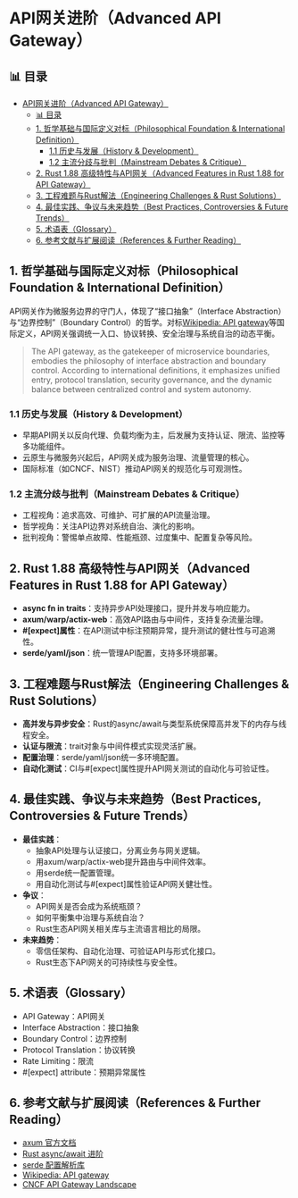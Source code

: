 ﻿# API网关进阶（Advanced API Gateway）

## 📊 目录

- [API网关进阶（Advanced API Gateway）](#api网关进阶advanced-api-gateway)
  - [📊 目录](#-目录)
  - [1. 哲学基础与国际定义对标（Philosophical Foundation \& International Definition）](#1-哲学基础与国际定义对标philosophical-foundation--international-definition)
    - [1.1 历史与发展（History \& Development）](#11-历史与发展history--development)
    - [1.2 主流分歧与批判（Mainstream Debates \& Critique）](#12-主流分歧与批判mainstream-debates--critique)
  - [2. Rust 1.88 高级特性与API网关（Advanced Features in Rust 1.88 for API Gateway）](#2-rust-188-高级特性与api网关advanced-features-in-rust-188-for-api-gateway)
  - [3. 工程难题与Rust解法（Engineering Challenges \& Rust Solutions）](#3-工程难题与rust解法engineering-challenges--rust-solutions)
  - [4. 最佳实践、争议与未来趋势（Best Practices, Controversies \& Future Trends）](#4-最佳实践争议与未来趋势best-practices-controversies--future-trends)
  - [5. 术语表（Glossary）](#5-术语表glossary)
  - [6. 参考文献与扩展阅读（References \& Further Reading）](#6-参考文献与扩展阅读references--further-reading)

## 1. 哲学基础与国际定义对标（Philosophical Foundation & International Definition）

API网关作为微服务边界的守门人，体现了“接口抽象”（Interface Abstraction）与“边界控制”（Boundary Control）的哲学。对标[Wikipedia: API gateway](https://en.wikipedia.org/wiki/API_gateway)等国际定义，API网关强调统一入口、协议转换、安全治理与系统自治的动态平衡。

> The API gateway, as the gatekeeper of microservice boundaries, embodies the philosophy of interface abstraction and boundary control. According to international definitions, it emphasizes unified entry, protocol translation, security governance, and the dynamic balance between centralized control and system autonomy.

### 1.1 历史与发展（History & Development）

- 早期API网关以反向代理、负载均衡为主，后发展为支持认证、限流、监控等多功能组件。
- 云原生与微服务兴起后，API网关成为服务治理、流量管理的核心。
- 国际标准（如CNCF、NIST）推动API网关的规范化与可观测性。

### 1.2 主流分歧与批判（Mainstream Debates & Critique）

- 工程视角：追求高效、可维护、可扩展的API流量治理。
- 哲学视角：关注API边界对系统自治、演化的影响。
- 批判视角：警惕单点故障、性能瓶颈、过度集中、配置复杂等风险。

## 2. Rust 1.88 高级特性与API网关（Advanced Features in Rust 1.88 for API Gateway）

- **async fn in traits**：支持异步API处理接口，提升并发与响应能力。
- **axum/warp/actix-web**：高效API路由与中间件，支持复杂流量治理。
- **#[expect]属性**：在API测试中标注预期异常，提升测试的健壮性与可追溯性。
- **serde/yaml/json**：统一管理API配置，支持多环境部署。

## 3. 工程难题与Rust解法（Engineering Challenges & Rust Solutions）

- **高并发与异步安全**：Rust的async/await与类型系统保障高并发下的内存与线程安全。
- **认证与限流**：trait对象与中间件模式实现灵活扩展。
- **配置治理**：serde/yaml/json统一多环境配置。
- **自动化测试**：CI与#[expect]属性提升API网关测试的自动化与可验证性。

## 4. 最佳实践、争议与未来趋势（Best Practices, Controversies & Future Trends）

- **最佳实践**：
  - 抽象API处理与认证接口，分离业务与网关逻辑。
  - 用axum/warp/actix-web提升路由与中间件效率。
  - 用serde统一配置管理。
  - 用自动化测试与#[expect]属性验证API网关健壮性。
- **争议**：
  - API网关是否会成为系统瓶颈？
  - 如何平衡集中治理与系统自治？
  - Rust生态API网关相关库与主流语言相比的局限。
- **未来趋势**：
  - 零信任架构、自动化治理、可验证API与形式化接口。
  - Rust生态下API网关的可持续性与安全性。

## 5. 术语表（Glossary）

- API Gateway：API网关
- Interface Abstraction：接口抽象
- Boundary Control：边界控制
- Protocol Translation：协议转换
- Rate Limiting：限流
- #[expect] attribute：预期异常属性

## 6. 参考文献与扩展阅读（References & Further Reading）

- [axum 官方文档](https://docs.rs/axum)
- [Rust async/await 进阶](https://rust-lang.github.io/async-book/)
- [serde 配置解析库](https://serde.rs/)
- [Wikipedia: API gateway](https://en.wikipedia.org/wiki/API_gateway)
- [CNCF API Gateway Landscape](https://landscape.cncf.io/category=api-gateway)
